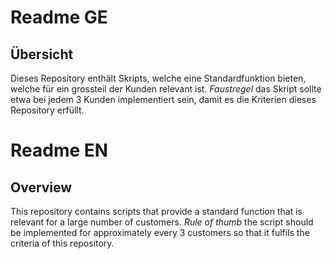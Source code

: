 # Readme GE
## Übersicht
Dieses Repository enthält Skripts, welche eine Standardfunktion bieten, welche für ein grossteil der Kunden relevant ist. 
*Faustregel* das Skript sollte etwa bei jedem 3 Kunden implementiert sein, damit es die Kriterien dieses Repository erfüllt. 

# Readme EN
## Overview
This repository contains scripts that provide a standard function that is relevant for a large number of customers. 
*Rule of thumb* the script should be implemented for approximately every 3 customers so that it fulfils the criteria of this repository. 
